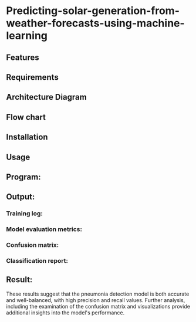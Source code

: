 # Predicting-solar-generation-from-weather-forecasts-using-machine-learning



## Features


## Requirements



## Architecture Diagram



## Flow chart



## Installation



## Usage


## Program:



## Output:

### Training log:

### Model evaluation metrics:


### Confusion matrix:


### Classification report:


## Result:



These results suggest that the pneumonia detection model is both accurate and well-balanced, with high precision and recall values. Further analysis, including the examination of the confusion matrix and visualizations provide additional insights into the model's performance.



